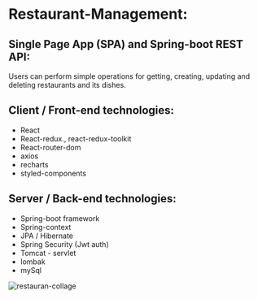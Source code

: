 ﻿# Restaurant-Management:
 
 ## Single Page App (SPA) and Spring-boot REST API: 
Users can perform simple operations for getting, creating, updating and deleting restaurants and its dishes.
 
 ## Client / Front-end technologies:
 - React
 - React-redux., react-redux-toolkit
 - React-router-dom
 - axios
 - recharts
 - styled-components
 
 ## Server / Back-end technologies:
 - Spring-boot framework
  - Spring-context
  - JPA / Hibernate
  - Spring Security (Jwt auth)
  - Tomcat - servlet
  - lombak
  - mySql
 
 
 
![restauran-collage](https://user-images.githubusercontent.com/6646024/200644304-ec719089-8e17-4e97-ad94-10dd2b87ad07.png)
